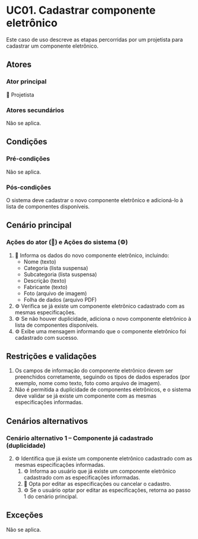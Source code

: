 # UC01. Cadastrar componente eletrônico

Este caso de uso descreve as etapas percorridas por um projetista para cadastrar um componente eletrônico.

## Atores
### Ator principal
📐 Projetista

### Atores secundários
Não se aplica.

## Condições
### Pré-condições
Não se aplica.

### Pós-condições
O sistema deve cadastrar o novo componente eletrônico e adicioná-lo à lista de componentes disponíveis.

## Cenário principal
### Ações do ator (📐) e Ações do sistema (⚙️)
1. 📐 Informa os dados do novo componente eletrônico, incluindo:
   - Nome (texto)
   - Categoria (lista suspensa)
   - Subcategoria (lista suspensa)
   - Descrição (texto)
   - Fabricante (texto)
   - Foto (arquivo de imagem)
   - Folha de dados (arquivo PDF)
2. ⚙️ Verifica se já existe um componente eletrônico cadastrado com as mesmas especificações.
3. ⚙️ Se não houver duplicidade, adiciona o novo componente eletrônico à lista de componentes disponíveis.
4. ⚙️ Exibe uma mensagem informando que o componente eletrônico foi cadastrado com sucesso.

## Restrições e validações
1. Os campos de informação do componente eletrônico devem ser preenchidos corretamente, seguindo os tipos de dados esperados (por exemplo, nome como texto, foto como arquivo de imagem).
2. Não é permitida a duplicidade de componentes eletrônicos, e o sistema deve validar se já existe um componente com as mesmas especificações informadas.

## Cenários alternativos
### Cenário alternativo 1 – Componente já cadastrado (duplicidade)
2. ⚙️ Identifica que já existe um componente eletrônico cadastrado com as mesmas especificações informadas.
   1. ⚙️ Informa ao usuário que já existe um componente eletrônico cadastrado com as especificações informadas.
   2. 📐 Opta por editar as especificações ou cancelar o cadastro.
   3. ⚙️ Se o usuário optar por editar as especificações, retorna ao passo 1 do cenário principal.

## Exceções
Não se aplica.
